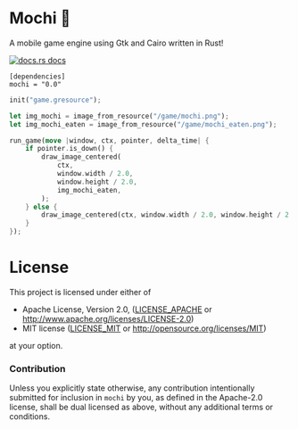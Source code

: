 # Mochi :dango: 

A mobile game engine using Gtk and Cairo written in Rust!

<a href="https://docs.rs/mochi"><img src="https://img.shields.io/badge/docs-latest-blue.svg?style=flat-square" alt="docs.rs docs" /></a>

```
[dependencies]
mochi = "0.0"
```

```rust
init("game.gresource");

let img_mochi = image_from_resource("/game/mochi.png");
let img_mochi_eaten = image_from_resource("/game/mochi_eaten.png");

run_game(move |window, ctx, pointer, delta_time| {
    if pointer.is_down() {
        draw_image_centered(
            ctx,
            window.width / 2.0,
            window.height / 2.0,
            img_mochi_eaten,
        );
    } else {
        draw_image_centered(ctx, window.width / 2.0, window.height / 2.0, img_mochi);
    }
});
```

# License

This project is licensed under either of

 * Apache License, Version 2.0, ([LICENSE_APACHE](LICENSE_APACHE) or
   http://www.apache.org/licenses/LICENSE-2.0)
 * MIT license ([LICENSE_MIT](LICENSE_MIT) or
   http://opensource.org/licenses/MIT)

at your option.

### Contribution

Unless you explicitly state otherwise, any contribution intentionally submitted
for inclusion in `mochi` by you, as defined in the Apache-2.0 license, shall be
dual licensed as above, without any additional terms or conditions.